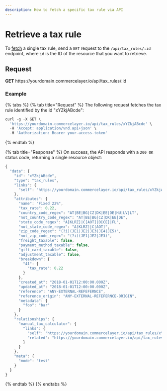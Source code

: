 ```yaml
---
description: How to fetch a specific tax rule via API
---
```


# Retrieve a tax rule

To <a href="https://docs.commercelayer.io/developers/fetching-resources" target="_blank">fetch</a> a single tax rule, send a `GET` request to the `/api/tax_rules/:id` endpoint, where `id` is the ID of the resource that you want to retrieve.

## Request

**GET** https://<i></i>yourdomain.commercelayer.io/api/tax_rules/:id

### **Example**

{% tabs %}
{% tab title="Request" %}
The following request fetches the tax rule identified by the id "xYZkjABcde":

```javascript
curl -g -X GET \
  'https://yourdomain.commercelayer.io/api/tax_rules/xYZkjABcde' \
  -H 'Accept: application/vnd.api+json' \
  -H 'Authorization: Bearer your-access-token'
```
{% endtab %}

{% tab title="Response" %}
On success, the API responds with a `200 OK` status code, returning a single resource object:

```javascript
{
  "data": {
    "id": "xYZkjABcde",
    "type": "tax_rules",
    "links": {
      "self": "https://yourdomain.commercelayer.io/api/tax_rules/xYZkjABcde"
    },
    "attributes": {
      "name": "Fixed 22%",
      "tax_rate": 0.22,
      "country_code_regex": "AT|BE|BG|CZ|DK|EE|DE|HU|LV|LT",
      "not_country_code_regex": "AT|BE|BG|CZ|DK|EE|DE",
      "state_code_regex": "A[KLRZ]|C[AOT]|D[CE]|FL",
      "not_state_code_regex": "A[KLRZ]|C[AOT]",
      "zip_code_regex": "(?i)(JE1|JE2|JE3|JE4|JE5)",
      "not_zip_code_regex": "(?i)(JE1|JE2|JE3)",
      "freight_taxable": false,
      "payment_method_taxable": false,
      "gift_card_taxable": false,
      "adjustment_taxable": false,
      "breakdown": {
        "41": {
          "tax_rate": 0.22
        }
      },
      "created_at": "2018-01-01T12:00:00.000Z",
      "updated_at": "2018-01-01T12:00:00.000Z",
      "reference": "ANY-EXTERNAL-REFEFERNCE",
      "reference_origin": "ANY-EXTERNAL-REFEFERNCE-ORIGIN",
      "metadata": {
        "foo": "bar"
      }
    },
    "relationships": {
      "manual_tax_calculator": {
        "links": {
          "self": "https://yourdomain.commercelayer.io/api/tax_rules/xYZkjABcde/relationships/manual_tax_calculator",
          "related": "https://yourdomain.commercelayer.io/api/tax_rules/xYZkjABcde/manual_tax_calculator"
        }
      }
    },
    "meta": {
      "mode": "test"
    }
  }
}
```
{% endtab %}
{% endtabs %}

